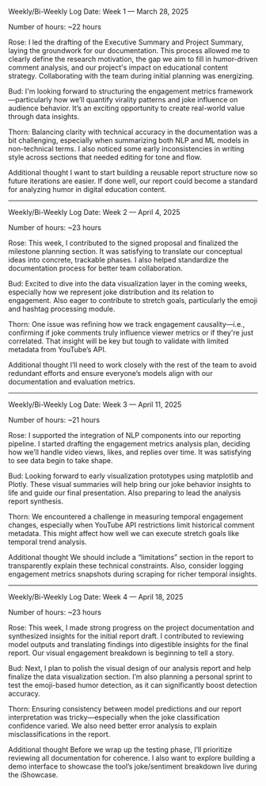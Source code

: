 Weekly/Bi-Weekly Log
Date:
Week 1 — March 28, 2025

Number of hours:
~22 hours

Rose:
I led the drafting of the Executive Summary and Project Summary, laying the groundwork for our documentation. This process allowed me to clearly define the research motivation, the gap we aim to fill in humor-driven comment analysis, and our project's impact on educational content strategy. Collaborating with the team during initial planning was energizing.

Bud:
I'm looking forward to structuring the engagement metrics framework—particularly how we’ll quantify virality patterns and joke influence on audience behavior. It’s an exciting opportunity to create real-world value through data insights.

Thorn:
Balancing clarity with technical accuracy in the documentation was a bit challenging, especially when summarizing both NLP and ML models in non-technical terms. I also noticed some early inconsistencies in writing style across sections that needed editing for tone and flow.

Additional thought
I want to start building a reusable report structure now so future iterations are easier. If done well, our report could become a standard for analyzing humor in digital education content.


-------------------------------------------------------------------------------------------------------------------------------------------------------------------------------------------


Weekly/Bi-Weekly Log
Date:
Week 2 — April 4, 2025

Number of hours:
~23 hours

Rose:
This week, I contributed to the signed proposal and finalized the milestone planning section. It was satisfying to translate our conceptual ideas into concrete, trackable phases. I also helped standardize the documentation process for better team collaboration.

Bud:
Excited to dive into the data visualization layer in the coming weeks, especially how we represent joke distribution and its relation to engagement. Also eager to contribute to stretch goals, particularly the emoji and hashtag processing module.

Thorn:
One issue was refining how we track engagement causality—i.e., confirming if joke comments truly influence viewer metrics or if they're just correlated. That insight will be key but tough to validate with limited metadata from YouTube’s API.

Additional thought
I’ll need to work closely with the rest of the team to avoid redundant efforts and ensure everyone’s models align with our documentation and evaluation metrics.


-------------------------------------------------------------------------------------------------------------------------------------------------------------------------------------------


Weekly/Bi-Weekly Log
Date:
Week 3 — April 11, 2025

Number of hours:
~21 hours

Rose:
I supported the integration of NLP components into our reporting pipeline. I started drafting the engagement metrics analysis plan, deciding how we’ll handle video views, likes, and replies over time. It was satisfying to see data begin to take shape.

Bud:
Looking forward to early visualization prototypes using matplotlib and Plotly. These visual summaries will help bring our joke behavior insights to life and guide our final presentation. Also preparing to lead the analysis report synthesis.

Thorn:
We encountered a challenge in measuring temporal engagement changes, especially when YouTube API restrictions limit historical comment metadata. This might affect how well we can execute stretch goals like temporal trend analysis.

Additional thought
We should include a “limitations” section in the report to transparently explain these technical constraints. Also, consider logging engagement metrics snapshots during scraping for richer temporal insights.


-------------------------------------------------------------------------------------------------------------------------------------------------------------------------------------------


Weekly/Bi-Weekly Log
Date:
Week 4 — April 18, 2025

Number of hours:
~23 hours

Rose:
This week, I made strong progress on the project documentation and synthesized insights for the initial report draft. I contributed to reviewing model outputs and translating findings into digestible insights for the final report. Our visual engagement breakdown is beginning to tell a story.

Bud:
Next, I plan to polish the visual design of our analysis report and help finalize the data visualization section. I’m also planning a personal sprint to test the emoji-based humor detection, as it can significantly boost detection accuracy.

Thorn:
Ensuring consistency between model predictions and our report interpretation was tricky—especially when the joke classification confidence varied. We also need better error analysis to explain misclassifications in the report.

Additional thought
Before we wrap up the testing phase, I’ll prioritize reviewing all documentation for coherence. I also want to explore building a demo interface to showcase the tool’s joke/sentiment breakdown live during the iShowcase.
